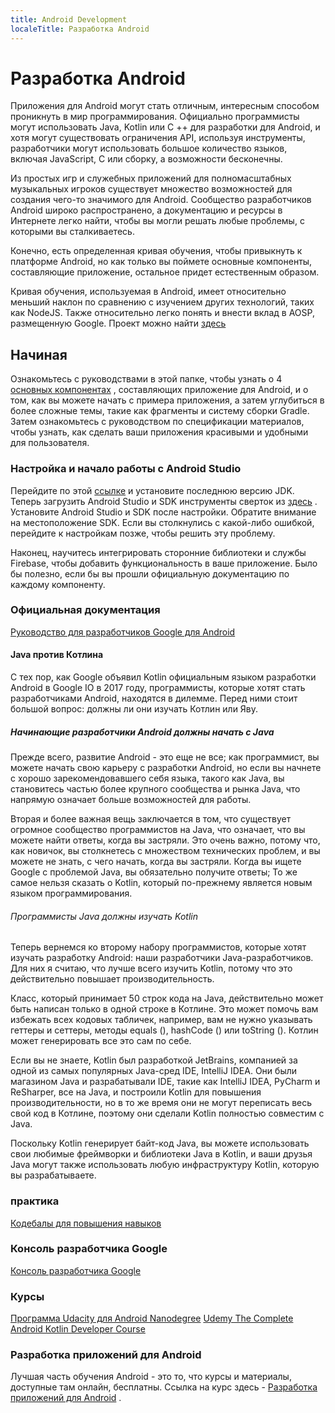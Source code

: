 ```yaml
---
title: Android Development
localeTitle: Разработка Android
---
```

# Разработка Android

Приложения для Android могут стать отличным, интересным способом проникнуть в мир программирования. Официально программисты могут использовать Java, Kotlin или C ++ для разработки для Android, и хотя могут существовать ограничения API, используя инструменты, разработчики могут использовать большое количество языков, включая JavaScript, C или сборку, а возможности бесконечны.

Из простых игр и служебных приложений для полномасштабных музыкальных игроков существует множество возможностей для создания чего-то значимого для Android. Сообщество разработчиков Android широко распространено, а документацию и ресурсы в Интернете легко найти, чтобы вы могли решать любые проблемы, с которыми вы сталкиваетесь.

Конечно, есть определенная кривая обучения, чтобы привыкнуть к платформе Android, но как только вы поймете основные компоненты, составляющие приложение, остальное придет естественным образом.

Кривая обучения, используемая в Android, имеет относительно меньший наклон по сравнению с изучением других технологий, таких как NodeJS. Также относительно легко понять и внести вклад в AOSP, размещенную Google. Проект можно найти [здесь](https://source.android.com/)

## Начиная

Ознакомьтесь с руководствами в этой папке, чтобы узнать о 4 [основных компонентах](core-components/index.md) , составляющих приложение для Android, и о том, как вы можете начать с примера приложения, а затем углубиться в более сложные темы, такие как фрагменты и систему сборки Gradle. Затем ознакомьтесь с руководством по спецификации материалов, чтобы узнать, как сделать ваши приложения красивыми и удобными для пользователя.

### Настройка и начало работы с Android Studio

Перейдите по этой [ссылке](https://www.oracle.com/technetwork/java/javase/downloads/index.html) и установите последнюю версию JDK. Теперь загрузить Android Studio и SDK инструменты сверток из [здесь](https://developer.android.com/studio/) . Установите Android Studio и SDK после настройки. Обратите внимание на местоположение SDK. Если вы столкнулись с какой-либо ошибкой, перейдите к настройкам позже, чтобы решить эту проблему.

Наконец, научитесь интегрировать сторонние библиотеки и службы Firebase, чтобы добавить функциональность в ваше приложение. Было бы полезно, если бы вы прошли официальную документацию по каждому компоненту.

### Официальная документация

[Руководство для разработчиков Google для Android](https://developer.android.com/training/index.html)

#### Java против Котлина

С тех пор, как Google объявил Kotlin официальным языком разработки Android в Google IO в 2017 году, программисты, которые хотят стать разработчиками Android, находятся в дилемме. Перед ними стоит большой вопрос: должны ли они изучать Котлин или Яву.

##### Начинающие разработчики Android должны начать с Java

Прежде всего, развитие Android - это еще не все; как программист, вы можете начать свою карьеру с разработки Android, но если вы начнете с хорошо зарекомендовавшего себя языка, такого как Java, вы становитесь частью более крупного сообщества и рынка Java, что напрямую означает больше возможностей для работы.

Вторая и более важная вещь заключается в том, что существует огромное сообщество программистов на Java, что означает, что вы можете найти ответы, когда вы застряли. Это очень важно, потому что, как новичок, вы столкнетесь с множеством технических проблем, и вы можете не знать, с чего начать, когда вы застряли. Когда вы ищете Google с проблемой Java, вы обязательно получите ответы; То же самое нельзя сказать о Kotlin, который по-прежнему является новым языком программирования.

###### Программисты Java должны изучать Kotlin

Теперь вернемся ко второму набору программистов, которые хотят изучать разработку Android: наши разработчики Java-разработчиков. Для них я считаю, что лучше всего изучить Kotlin, потому что это действительно повышает производительность.

Класс, который принимает 50 строк кода на Java, действительно может быть написан только в одной строке в Котлине. Это может помочь вам избежать всех кодовых табличек, например, вам не нужно указывать геттеры и сеттеры, методы equals (), hashCode () или toString (). Котлин может генерировать все это сам по себе.

Если вы не знаете, Kotlin был разработкой JetBrains, компанией за одной из самых популярных Java-сред IDE, IntelliJ IDEA. Они были магазином Java и разрабатывали IDE, такие как IntelliJ IDEA, PyCharm и ReSharper, все на Java, и построили Kotlin для повышения производительности, но в то же время они не могут переписать весь свой код в Котлине, поэтому они сделали Kotlin полностью совместим с Java.

Поскольку Kotlin генерирует байт-код Java, вы можете использовать свои любимые фреймворки и библиотеки Java в Kotlin, и ваши друзья Java могут также использовать любую инфраструктуру Kotlin, которую вы разрабатываете.

### практика

[Кодебалы для повышения навыков](https://codelabs.developers.google.com)

### Консоль разработчика Google

[Консоль разработчика Google](https://developer.android.com/distribute/console/)

### Курсы

[Программа Udacity для Android Nanodegree](https://udacity.com/course/android-developer-nanodegree-by-google--nd801)
[Udemy The Complete Android Kotlin Developer Course](https://www.udemy.com/the-complete-kotlin-developer-course/)

### Разработка приложений для Android

Лучшая часть обучения Android - это то, что курсы и материалы, доступные там онлайн, бесплатны. Ссылка на курс здесь - [Разработка приложений для Android](https://udacity.com/course/new-android-fundamentals--ud851) .
